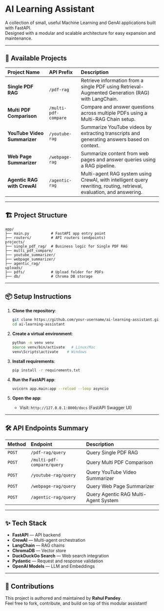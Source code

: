 
# AI Learning Assistant

A collection of small, useful Machine Learning and GenAI applications built with FastAPI.  
Designed with a modular and scalable architecture for easy expansion and maintenance.

---

## 🚀 Available Projects

| Project Name | API Prefix | Description |
|:-------------|:-----------|:------------|
| **Single PDF RAG** | `/pdf-rag` | Retrieve information from a single PDF using Retrieval-Augmented Generation (RAG) with LangChain. |
| **Multi PDF Comparison** | `/multi-pdf-compare` | Compare and answer questions across multiple PDFs using a Multi-RAG Chain setup. |
| **YouTube Video Summarizer** | `/youtube-rag` | Summarize YouTube videos by extracting transcripts and generating answers based on context. |
| **Web Page Summarizer** | `/webpage-rag` | Summarize content from web pages and answer queries using a RAG pipeline. |
| **Agentic RAG with CrewAI** | `/agentic-rag` | Multi-agent RAG system using CrewAI, with intelligent query rewriting, routing, retrieval, evaluation, and answering. |

---

## 🏗 Project Structure

```
app/
├── main.py          # FastAPI app entry point
├── routers/         # API routers (endpoints)
projects/
├── single_pdf_rag/  # Business logic for Single PDF RAG
├── multi_pdf_compare/
├── youtube_summarizer/
├── webpage_summarizer/
├── agentic_rag/
uploads/
├── pdfs/            # Upload folder for PDFs
├── db/              # Chroma DB storage
```

---

## 📦 Setup Instructions

1. **Clone the repository**:
   ```bash
   git clone https://github.com/your-username/ai-learning-assistant.git
   cd ai-learning-assistant
   ```

2. **Create a virtual environment**:
   ```bash
   python -m venv venv
   source venv/bin/activate   # Linux/Mac
   venv\Scripts\activate    # Windows
   ```

3. **Install requirements**:
   ```bash
   pip install -r requirements.txt
   ```

4. **Run the FastAPI app**:
   ```bash
   uvicorn app.main:app --reload --loop asyncio
   ```

5. **Open the app**:
   - Visit: `http://127.0.0.1:8000/docs` (FastAPI Swagger UI)

---

## 🛠 API Endpoints Summary

| Method | Endpoint | Description |
|:-------|:---------|:------------|
| `POST` | `/pdf-rag/query` | Query Single PDF RAG |
| `POST` | `/multi-pdf-compare/query` | Query Multi PDF Comparison |
| `POST` | `/youtube-rag/query` | Query YouTube Video Summarizer |
| `POST` | `/webpage-rag/query` | Query Web Page Summarizer |
| `POST` | `/agentic-rag/query` | Query Agentic RAG Multi-Agent System |

---

## ✨ Tech Stack

- **FastAPI** — API backend
- **CrewAI** — Multi-agent orchestration
- **LangChain** — RAG chains
- **ChromaDB** — Vector store
- **DuckDuckGo Search** — Web search integration
- **Pydantic** — Request and response validation
- **OpenAI Models** — LLM and Embeddings

---

## 🙌 Contributions

This project is authored and maintained by **Rahul Pandey**.  
Feel free to fork, contribute, and build on top of this modular assistant!

